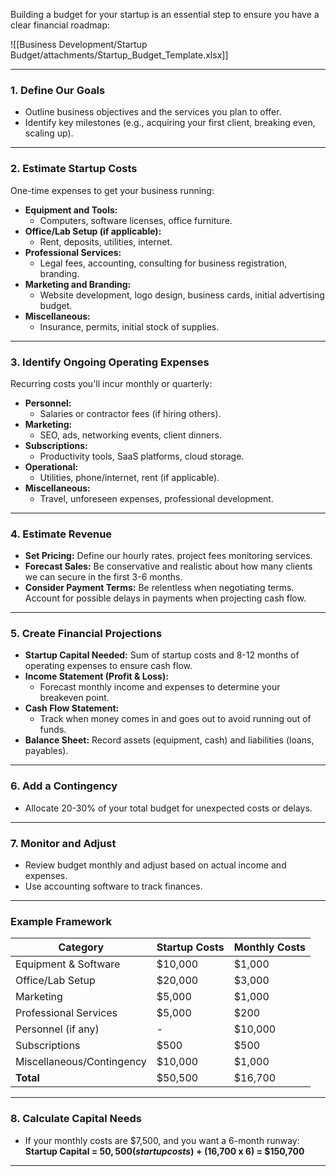 Building a budget for your startup is an essential step to ensure you have a clear financial roadmap:

![[Business Development/Startup Budget/attachments/Startup_Budget_Template.xlsx]]


---

### 1. Define Our Goals
   - Outline business objectives and the services you plan to offer.
   - Identify key milestones (e.g., acquiring your first client, breaking even, scaling up).

---

### 2. Estimate Startup Costs
   One-time expenses to get your business running:
   - **Equipment and Tools:**
     - Computers, software licenses, office furniture.
   - **Office/Lab Setup (if applicable):**
     - Rent, deposits, utilities, internet.
   - **Professional Services:**
     - Legal fees, accounting, consulting for business registration, branding.
   - **Marketing and Branding:**
     - Website development, logo design, business cards, initial advertising budget.
   - **Miscellaneous:**
     - Insurance, permits, initial stock of supplies.

---

### 3. Identify Ongoing Operating Expenses
   Recurring costs you'll incur monthly or quarterly:
   - **Personnel:**
     - Salaries or contractor fees (if hiring others).
   - **Marketing:**
     - SEO, ads, networking events, client dinners.
   - **Subscriptions:**
     - Productivity tools, SaaS platforms, cloud storage.
   - **Operational:**
     - Utilities, phone/internet, rent (if applicable).
   - **Miscellaneous:**
     - Travel, unforeseen expenses, professional development.

---

### 4. Estimate Revenue
   - **Set Pricing:** Define our hourly rates. project fees monitoring services.
   - **Forecast Sales:** Be conservative and realistic about how many clients we can secure in the first 3-6 months.
   - **Consider Payment Terms:** Be relentless when negotiating terms. Account for possible delays in payments when projecting cash flow.

---

### 5. Create Financial Projections
   - **Startup Capital Needed:** Sum of startup costs and 8-12 months of operating expenses to ensure cash flow.
   - **Income Statement (Profit & Loss):**
     - Forecast monthly income and expenses to determine your breakeven point.
   - **Cash Flow Statement:**
     - Track when money comes in and goes out to avoid running out of funds.
   - **Balance Sheet:** Record assets (equipment, cash) and liabilities (loans, payables).

---

### 6. Add a Contingency
   - Allocate 20-30% of your total budget for unexpected costs or delays.

---

### 7. Monitor and Adjust
   - Review budget monthly and adjust based on actual income and expenses.
   - Use accounting software to track finances.

---

### Example Framework
| **Category**              | **Startup Costs** | **Monthly Costs** |
| ------------------------- | ----------------- | ----------------- |
| Equipment & Software      | $10,000           | $1,000            |
| Office/Lab Setup          | $20,000           | $3,000            |
| Marketing                 | $5,000            | $1,000            |
| Professional Services     | $5,000            | $200              |
| Personnel (if any)        | -                 | $10,000           |
| Subscriptions             | $500              | $500              |
| Miscellaneous/Contingency | $10,000           | $1,000            |
| **Total**                 | $50,500           | $16,700           |

---

### 8. Calculate Capital Needs
   - If your monthly costs are $7,500, and you want a 6-month runway:  
     **Startup Capital = $50,500 (startup costs) + ($16,700 x 6) = $150,700**

---


